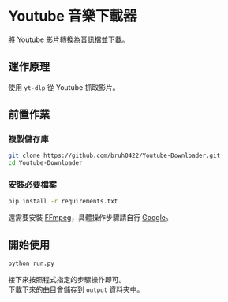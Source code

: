 # Youtube 音樂下載器
將 Youtube 影片轉換為音訊檔並下載。

## 運作原理
使用 `yt-dlp` 從 Youtube 抓取影片。

## 前置作業
### 複製儲存庫
```bash
git clone https://github.com/bruh0422/Youtube-Downloader.git
cd Youtube-Downloader
```

### 安裝必要檔案
```bash
pip install -r requirements.txt
```
還需要安裝 [FFmpeg](https://ffmpeg.org/)，具體操作步驟請自行 [Google](https://www.google.com/search?q=ffmpeg+install)。

## 開始使用
```bash
python run.py
```
接下來按照程式指定的步驟操作即可。\
下載下來的曲目會儲存到 `output` 資料夾中。

